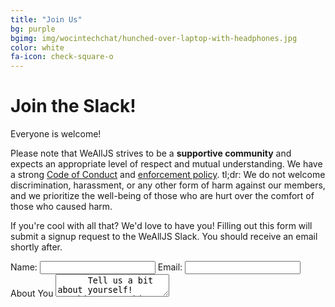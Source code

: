 ```yaml
---
title: "Join Us"
bg: purple
bgimg: img/wocintechchat/hunched-over-laptop-with-headphones.jpg
color: white
fa-icon: check-square-o
---
```


# Join the Slack!

Everyone is welcome!

Please note that WeAllJS strives to be a **supportive community** and expects an appropriate level of respect and mutual understanding. We have a strong [Code of Conduct](#todo) and [enforcement policy](#todo). tl;dr: We do not welcome discrimination, harassment, or any other form of harm against our members, and we prioritize the well-being of those who are hurt over the comfort of those who caused harm.

If you're cool with all that? We'd love to have you! Filling out this form will submit a signup request to the WeAllJS Slack. You should receive an email shortly after.

<div>
  <form action="" method=POST>
    <label>Name: <input name=name type=text></label>
    <label>Email: <input name=email type=email></label>
    <label>About You</label>
    <textarea name=about>
      Tell us a bit about yourself! Anything or nothing is fine!
    </textarea>
  </form>
</div>
